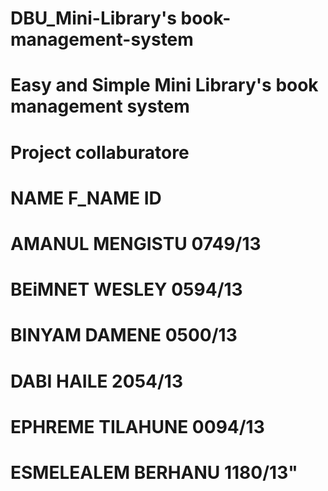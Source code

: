 # DBU_Mini-Library's book-management-system
# Easy and Simple Mini Library's book management system
# Project collaburatore
# NAME             F_NAME         ID       
# AMANUL 		       MENGISTU        0749/13          
# BEiMNET           WESLEY         0594/13  
# BINYAM           DAMENE          0500/13
# DABI             HAILE           2054/13
# EPHREME          TILAHUNE        0094/13
# ESMELEALEM 	     BERHANU         1180/13"
